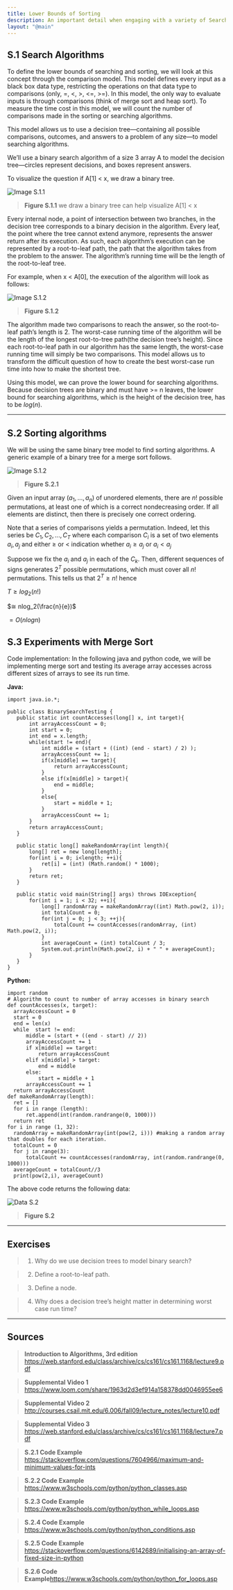 ```yaml
---
title: Lower Bounds of Sorting
description: An important detail when engaging with a variety of Search Algorithms
layout: "@main"
---
```


## **S.1 Search Algorithms**

To define the lower bounds of searching and sorting, we will look at this concept through the comparison model. This model defines every input as a black box data type, restricting the operations on that data type to comparisons (only, =, <, >, <=, >=). In this model, the only way to evaluate inputs is through comparisons (think of merge sort and heap sort). To measure the time cost in this model, we will count the number of comparisons made in the sorting or searching algorithms.

This model allows us to use a decision tree—containing all possible comparisons, outcomes, and answers to a problem of any size—to model searching algorithms.

We’ll use a binary search algorithm of a size 3 array A to model the decision tree—circles represent decisions, and boxes represent answers.

To visualize the question if A[1] < x, we draw a binary tree.

![Image S.1.1](https://i.ibb.co/qgNbPCs/chart-1.png)

> **Figure S.1.1** we draw a binary tree can help visualize A[1] < x

Every internal node, a point of intersection between two branches, in the decision tree corresponds to a binary decision in the algorithm. Every leaf, the point where the tree cannot extend anymore, represents the answer return after its execution. As such, each algorithm’s execution can be represented by a root-to-leaf path, the path that the algorithm takes from the problem to the answer. The algorithm’s running time will be the length of the root-to-leaf tree.

For example, when x < A[0], the execution of the algorithm will look as follows:

![Image S.1.2](https://i.ibb.co/VWKMGf5/chart-4.png)

> **Figure S.1.2**

The algorithm made two comparisons to reach the answer, so the root-to-leaf path’s length is 2. The worst-case running time of the algorithm will be the length of the longest root-to-tree path(the decision tree’s height). Since each root-to-leaf path in our algorithm has the same length, the worst-case running time will simply be two comparisons. This model allows us to transform the difficult question of how to create the best worst-case run time into how to make the shortest tree.

Using this model, we can prove the lower bound for searching algorithms. Because decision trees are binary and must have >= n leaves, the lower bound for searching algorithms, which is the height of the decision tree, has to be $log(n).$

---

## **S.2 Sorting algorithms**

We will be using the same binary tree model to find sorting algorithms. A generic example of a binary tree for a merge sort follows.

![Image S.1.2](https://i.ibb.co/3FdP0j2/chart-2.png)

> **Figure S.2.1**

Given an input array $(a_1,...,a_n)$ of unordered elements, there are $n!$ possible permutations, at least one of which is a correct nondecreasing order. If all elements are distinct, then there is precisely one correct ordering.

Note that a series of comparisons yields a permutation. Indeed, let this series be $C_1, C_2,...,C_T$ where each comparison $C_i$ is a set of two elements $a_i, a_j$ and either ≥ or < indication whether $a_i ≥ a_j$ or $a_i < a_j$

Suppose we fix the $a_i$ and $a_j$ in each of the $C_k$. Then, different sequences of signs generates $2^T$ possible permutations, which must cover all $n!$ permutations. This tells us that $2^T ≥ n!$ hence

$T≥ log_2(n!)$

$≅ nlog_2(\frac{n}{e})$

$= O(nlogn)$

## **S.3 Experiments with Merge Sort**

Code implementation: In the following java and python code, we will be implementing merge sort and testing its average array accesses across different sizes of arrays to see its run time.

**Java:**

```
import java.io.*;

public class BinarySearchTesting {
   public static int countAccesses(long[] x, int target){
       int arrayAccessCount = 0;
       int start = 0;
       int end = x.length;
       while(start != end){
           int middle = (start + ((int) (end - start) / 2) );
           arrayAccessCount += 1;
           if(x[middle] == target){
               return arrayAccessCount;
           }
           else if(x[middle] > target){
               end = middle;
           }
           else{
               start = middle + 1;
           }
           arrayAccessCount += 1;
       }
       return arrayAccessCount;
   }

   public static long[] makeRandomArray(int length){
       long[] ret = new long[length];
       for(int i = 0; i<length; ++i){
           ret[i] = (int) (Math.random() * 1000);
       }
       return ret;
   }

   public static void main(String[] args) throws IOException{
       for(int i = 1; i < 32; ++i){
           long[] randomArray = makeRandomArray((int) Math.pow(2, i));
           int totalCount = 0;
           for(int j = 0; j < 3; ++j){
               totalCount += countAccesses(randomArray, (int) Math.pow(2, i));
           }
           int averageCount = (int) totalCount / 3;
           System.out.println(Math.pow(2, i) + " " + averageCount);
       }
   }
}
```

**Python:**
```
import random
# Algorithm to count to number of array accesses in binary search
def countAccesses(x, target):
  arrayAccessCount = 0
  start = 0
  end = len(x)
  while  start != end:
      middle = (start + ((end - start) // 2))
      arrayAccessCount += 1
      if x[middle] == target:
          return arrayAccessCount
      elif x[middle] > target:
          end = middle
      else:
          start = middle + 1
      arrayAccessCount += 1
  return arrayAccessCount
def makeRandomArray(length):
  ret = []
  for i in range (length):
      ret.append(int(random.randrange(0, 1000)))
  return ret
for i in range (1, 32):
  randomArray = makeRandomArray(int(pow(2, i))) #making a random array that doubles for each iteration.
  totalCount = 0
  for j in range(3):
      totalCount += countAccesses(randomArray, int(random.randrange(0, 1000)))
  averageCount = totalCount//3
  print(pow(2,i), averageCount)

```

The above code returns the following data:

![Data S.2](https://i.ibb.co/FmBZVKD/chart-3.png)

> **Figure S.2**

---

## **Exercises**

> 1. Why do we use decision trees to model binary search?

> 2. Define a root-to-leaf path.

> 3. Define a node.

> 4. Why does a decision tree’s height matter in determining worst case run time?

---

## **Sources**

> **Introduction to Algorithms, 3rd edition** https://web.stanford.edu/class/archive/cs/cs161/cs161.1168/lecture9.pdf

> **Supplemental Video 1** https://www.loom.com/share/1963d2d3ef914a158378dd0046955ee6

> **Supplemental Video 2** http://courses.csail.mit.edu/6.006/fall09/lecture_notes/lecture10.pdf

> **Supplemental Video 3** https://web.stanford.edu/class/archive/cs/cs161/cs161.1168/lecture7.pdf

> **S.2.1 Code Example** https://stackoverflow.com/questions/7604966/maximum-and-minimum-values-for-ints

> **S.2.2 Code Example** https://www.w3schools.com/python/python_classes.asp

> **S.2.3 Code Example** https://www.w3schools.com/python/python_while_loops.asp

> **S.2.4 Code Example** https://www.w3schools.com/python/python_conditions.asp

> **S.2.5 Code Example** https://stackoverflow.com/questions/6142689/initialising-an-array-of-fixed-size-in-python

> **S.2.6 Code Example**https://www.w3schools.com/python/python_for_loops.asp
